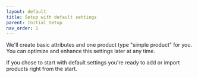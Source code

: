 ```yaml
---
layout: default
title: Setup with default settings
parent: Initial Setup
nav_order: 1
---
```


We'll create basic attributes and one product type "simple product" for you. You can optimize and enhance this settings
later at any time.

If you chose to start with default settings you're ready to add or import products right from the start.